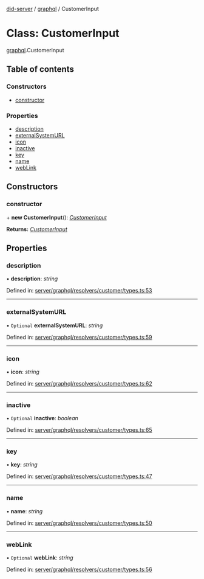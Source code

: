 [did-server](../README.md) / [graphql](../modules/graphql.md) / CustomerInput

# Class: CustomerInput

[graphql](../modules/graphql.md).CustomerInput

## Table of contents

### Constructors

- [constructor](graphql.customerinput.md#constructor)

### Properties

- [description](graphql.customerinput.md#description)
- [externalSystemURL](graphql.customerinput.md#externalsystemurl)
- [icon](graphql.customerinput.md#icon)
- [inactive](graphql.customerinput.md#inactive)
- [key](graphql.customerinput.md#key)
- [name](graphql.customerinput.md#name)
- [webLink](graphql.customerinput.md#weblink)

## Constructors

### constructor

\+ **new CustomerInput**(): [*CustomerInput*](graphql.customerinput.md)

**Returns:** [*CustomerInput*](graphql.customerinput.md)

## Properties

### description

• **description**: *string*

Defined in: [server/graphql/resolvers/customer/types.ts:53](https://github.com/Puzzlepart/did/blob/45604452/server/graphql/resolvers/customer/types.ts#L53)

___

### externalSystemURL

• `Optional` **externalSystemURL**: *string*

Defined in: [server/graphql/resolvers/customer/types.ts:59](https://github.com/Puzzlepart/did/blob/45604452/server/graphql/resolvers/customer/types.ts#L59)

___

### icon

• **icon**: *string*

Defined in: [server/graphql/resolvers/customer/types.ts:62](https://github.com/Puzzlepart/did/blob/45604452/server/graphql/resolvers/customer/types.ts#L62)

___

### inactive

• `Optional` **inactive**: *boolean*

Defined in: [server/graphql/resolvers/customer/types.ts:65](https://github.com/Puzzlepart/did/blob/45604452/server/graphql/resolvers/customer/types.ts#L65)

___

### key

• **key**: *string*

Defined in: [server/graphql/resolvers/customer/types.ts:47](https://github.com/Puzzlepart/did/blob/45604452/server/graphql/resolvers/customer/types.ts#L47)

___

### name

• **name**: *string*

Defined in: [server/graphql/resolvers/customer/types.ts:50](https://github.com/Puzzlepart/did/blob/45604452/server/graphql/resolvers/customer/types.ts#L50)

___

### webLink

• `Optional` **webLink**: *string*

Defined in: [server/graphql/resolvers/customer/types.ts:56](https://github.com/Puzzlepart/did/blob/45604452/server/graphql/resolvers/customer/types.ts#L56)
